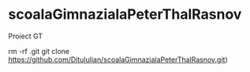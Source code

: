 # scoalaGimnazialaPeterThalRasnov

Proiect GT

rm -rf .git
git clone https://github.com/DituIulian/scoalaGimnazialaPeterThalRasnov.git)

